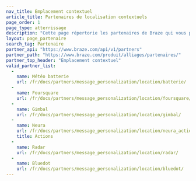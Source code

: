 ```yaml
---
nav_title: Emplacement contextuel
article_title: Partenaires de localisation contextuels
page_order: 1
page_type: atterrissage
description: "Cette page répertorie les partenaires de Braze qui vous permettent de recueillir des données de localisation à utiliser dans vos campagnes de messagerie."
layout: page_partenaire
search_tag: Partenaire
partner_api: "https://www.braze.com/api/v1/partners"
partner_path: "https://www.braze.com/produit/alliages/partenaires/"
partner_top_header: "Emplacement contextuel"
valid_partner_list:
  - 
    name: Météo batterie
    url: /fr/docs/partners/message_personalization/location/batterie/
  - 
    name: Foursquare
    url: /fr/docs/partners/message_personalization/location/foursquare/
  - 
    name: Gimbal
    url: /fr/docs/partners/message_personalization/location/gimbal/
  - 
    name: Neura
    url: /fr/docs/partners/message_personalization/location/neura_actions/
    title: Actions
  - 
    name: Radar
    url: /fr/docs/partners/message_personalization/location/radar/
  - 
    name: Bluedot
    url: /fr/docs/partners/message_personalization/location/bluedot/
---
```


